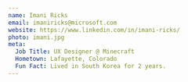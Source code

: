 ```yaml
---
name: Imani Ricks
email: imaniricks@microsoft.com
website: https://www.linkedin.com/in/imani-ricks/
photo: imani.jpg
meta:
  Job Title: UX Designer @ Minecraft
  Hometown: Lafayette, Colorado
  Fun Fact: Lived in South Korea for 2 years.
---
```

